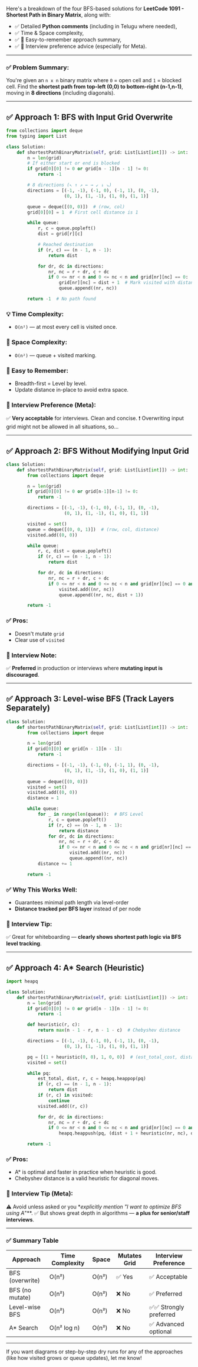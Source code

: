 Here's a breakdown of the four BFS-based solutions for **LeetCode 1091 - Shortest Path in Binary Matrix**, along with:

* ✅ Detailed **Python comments** (including in Telugu where needed),
* ✅ Time & Space complexity,
* ✅ 🧠 Easy-to-remember approach summary,
* ✅ 👔 Interview preference advice (especially for Meta).

---

### ✅ Problem Summary:

You're given an `n x n` binary matrix where `0` = open cell and `1` = blocked cell. Find the **shortest path from top-left (0,0) to bottom-right (n-1,n-1)**, moving in **8 directions** (including diagonals).

---

## ✅ Approach 1: BFS with Input Grid Overwrite

```python
from collections import deque
from typing import List

class Solution:
    def shortestPathBinaryMatrix(self, grid: List[List[int]]) -> int:
        n = len(grid)
        # If either start or end is blocked
        if grid[0][0] != 0 or grid[n - 1][n - 1] != 0:
            return -1

        # 8 directions (↖ ↑ ↗ ← → ↙ ↓ ↘)
        directions = [(-1, -1), (-1, 0), (-1, 1), (0, -1), 
                      (0, 1), (1, -1), (1, 0), (1, 1)]

        queue = deque([(0, 0)])  # (row, col)
        grid[0][0] = 1  # First cell distance is 1

        while queue:
            r, c = queue.popleft()
            dist = grid[r][c]

            # Reached destination
            if (r, c) == (n - 1, n - 1):
                return dist

            for dr, dc in directions:
                nr, nc = r + dr, c + dc
                if 0 <= nr < n and 0 <= nc < n and grid[nr][nc] == 0:
                    grid[nr][nc] = dist + 1  # Mark visited with distance
                    queue.append((nr, nc))

        return -1  # No path found
```

### 💡 Time Complexity:

* `O(n²)` — at most every cell is visited once.

### 💾 Space Complexity:

* `O(n²)` — queue + visited marking.

### 🧠 Easy to Remember:

* Breadth-first = Level by level.
* Update distance in-place to avoid extra space.

### 📌 Interview Preference (Meta):

✅ **Very acceptable** for interviews. Clean and concise.
❗ Overwriting input grid might not be allowed in all situations, so...

---

## ✅ Approach 2: BFS Without Modifying Input Grid

```python
class Solution:
    def shortestPathBinaryMatrix(self, grid: List[List[int]]) -> int:
        from collections import deque

        n = len(grid)
        if grid[0][0] != 0 or grid[n-1][n-1] != 0:
            return -1

        directions = [(-1, -1), (-1, 0), (-1, 1), (0, -1), 
                      (0, 1), (1, -1), (1, 0), (1, 1)]

        visited = set()
        queue = deque([(0, 0, 1)])  # (row, col, distance)
        visited.add((0, 0))

        while queue:
            r, c, dist = queue.popleft()
            if (r, c) == (n - 1, n - 1):
                return dist

            for dr, dc in directions:
                nr, nc = r + dr, c + dc
                if 0 <= nr < n and 0 <= nc < n and grid[nr][nc] == 0 and (nr, nc) not in visited:
                    visited.add((nr, nc))
                    queue.append((nr, nc, dist + 1))

        return -1
```

### ✅ Pros:

* Doesn't mutate `grid`
* Clear use of `visited`

### 📌 Interview Note:

✅ **Preferred** in production or interviews where **mutating input is discouraged**.

---

## ✅ Approach 3: Level-wise BFS (Track Layers Separately)

```python
class Solution:
    def shortestPathBinaryMatrix(self, grid: List[List[int]]) -> int:
        from collections import deque

        n = len(grid)
        if grid[0][0] or grid[n - 1][n - 1]:
            return -1

        directions = [(-1, -1), (-1, 0), (-1, 1), (0, -1),
                      (0, 1), (1, -1), (1, 0), (1, 1)]
        
        queue = deque([(0, 0)])
        visited = set()
        visited.add((0, 0))
        distance = 1

        while queue:
            for _ in range(len(queue)):  # BFS Level
                r, c = queue.popleft()
                if (r, c) == (n - 1, n - 1):
                    return distance
                for dr, dc in directions:
                    nr, nc = r + dr, c + dc
                    if 0 <= nr < n and 0 <= nc < n and grid[nr][nc] == 0 and (nr, nc) not in visited:
                        visited.add((nr, nc))
                        queue.append((nr, nc))
            distance += 1

        return -1
```

### ✅ Why This Works Well:

* Guarantees minimal path length via level-order
* **Distance tracked per BFS layer** instead of per node

### 📌 Interview Tip:

✅ Great for whiteboarding — **clearly shows shortest path logic via BFS level tracking**.

---

## ✅ Approach 4: A\* Search (Heuristic)

```python
import heapq

class Solution:
    def shortestPathBinaryMatrix(self, grid: List[List[int]]) -> int:
        n = len(grid)
        if grid[0][0] != 0 or grid[n - 1][n - 1] != 0:
            return -1

        def heuristic(r, c):
            return max(n - 1 - r, n - 1 - c)  # Chebyshev distance

        directions = [(-1, -1), (-1, 0), (-1, 1), (0, -1), 
                      (0, 1), (1, -1), (1, 0), (1, 1)]

        pq = [(1 + heuristic(0, 0), 1, 0, 0)]  # (est_total_cost, distance_so_far, r, c)
        visited = set()

        while pq:
            est_total, dist, r, c = heapq.heappop(pq)
            if (r, c) == (n - 1, n - 1):
                return dist
            if (r, c) in visited:
                continue
            visited.add((r, c))

            for dr, dc in directions:
                nr, nc = r + dr, c + dc
                if 0 <= nr < n and 0 <= nc < n and grid[nr][nc] == 0 and (nr, nc) not in visited:
                    heapq.heappush(pq, (dist + 1 + heuristic(nr, nc), dist + 1, nr, nc))

        return -1
```

### ✅ Pros:

* A\* is optimal and faster in practice when heuristic is good.
* Chebyshev distance is a valid heuristic for diagonal moves.

### 📌 Interview Tip (Meta):

⚠️ Avoid unless asked or you \**explicitly mention "I want to optimize BFS using A*"\*\*.
✅ But shows great depth in algorithms — **a plus for senior/staff interviews**.

---

### ✅ Summary Table

| Approach        | Time Complexity | Space | Mutates Grid | Interview Preference  |
| --------------- | --------------- | ----- | ------------ | --------------------- |
| BFS (overwrite) | O(n²)           | O(n²) | ✅ Yes        | ✅ Acceptable          |
| BFS (no mutate) | O(n²)           | O(n²) | ❌ No         | ✅ Preferred           |
| Level-wise BFS  | O(n²)           | O(n²) | ❌ No         | ✅✅ Strongly preferred |
| A\* Search      | O(n² log n)     | O(n²) | ❌ No         | ✅ Advanced optional   |

---

If you want diagrams or step-by-step dry runs for any of the approaches (like how visited grows or queue updates), let me know!
